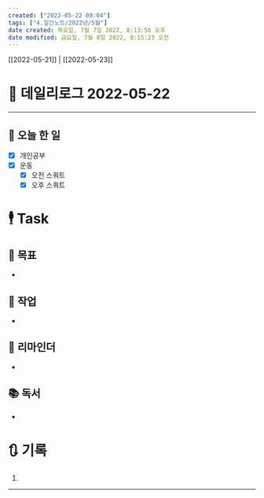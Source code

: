 ```yaml
---
created: ["2022-05-22 09:04"]
tags: ["4.일간노트/2022년/5월"]
date created: 목요일, 7월 7일 2022, 8:13:56 오후
date modified: 금요일, 7월 8일 2022, 8:15:23 오전
---
```


[[2022-05-21]] | [[2022-05-23]]

# 📅 데일리로그 2022-05-22
 
---
## 🔷 오늘 한 일
- [x] 개인공부
- [x] 운동
	- [x] 오전 스쿼트
	- [x] 오후 스쿼트

# 🕴 Task
## 🎯 목표
- 

## 🚀 작업
- 

## 📕 리마인더
- 

## 📚 독서
- 

# 🔃 기록
1.  
---

